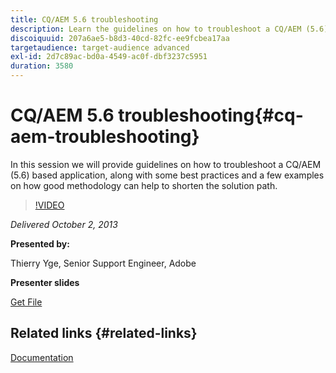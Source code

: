 ```yaml
---
title: CQ/AEM 5.6 troubleshooting
description: Learn the guidelines on how to troubleshoot a CQ/AEM (5.6)-based application, along with some best practices and a few examples on how good methodology can help shorten the solution path.
discoiquuid: 207a6ae5-b8d3-40cd-82fc-ee9fcbea17aa
targetaudience: target-audience advanced
exl-id: 2d7c89ac-bd0a-4549-ac0f-dbf3237c5951
duration: 3580
---
```

# CQ/AEM 5.6 troubleshooting{#cq-aem-troubleshooting}

In this session we will provide guidelines on how to troubleshoot a CQ/AEM (5.6) based application, along with some best practices and a few examples on how good methodology can help to shorten the solution path.

>[!VIDEO](https://video.tv.adobe.com/v/19571/?quality=9)

*Delivered October 2, 2013*

**Presented by:**

Thierry Yge, Senior Support Engineer, Adobe

**Presenter slides**

[Get File](assets/gems-cq-troubleshoot-ppt-2.pdf)

## Related links {#related-links}

[Documentation](https://docs.adobe.com/docs/en/cq/current/howto/troubleshoot.html)
